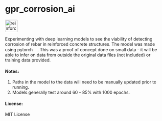 
# gpr_corrosion_ai  
<img width="40" height="40" src="https://img.icons8.com/dotty/80/reinforced-concrete.png" alt="reinforced-concrete"/>

Experimenting with deep learning models to see the viability of detecting corrosion of rebar in reinforced concrete structures.
The model was made using pytorch<img src="https://cdn.jsdelivr.net/gh/devicons/devicon/icons/pytorch/pytorch-original.svg" width="15" height="15">. This was a proof of concept done on small data - it will be able to infer on data from outside the original data files (not included) or training data provided.

#### Notes:
1. Paths in the model to the data will need to be manually updated prior to running.
2. Models generally test around 60 - 85% with 1000 epochs.

#### License:
MIT License
